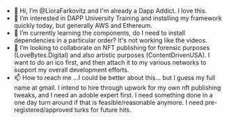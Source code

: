 - 👋 Hi, I’m @LioraFarkovitz and I'm already a Dapp Addict. I love this.
- 👀 I’m interested in DAPP University Training and installing my framework quickly today, but generally AWS and Ethereum.
- 🌱 I’m currently learning the components, do I need to install dependencies in a particular order? It's not working like the videos.
- 💞️ I’m looking to collaborate on NFT publishing for forensic purposes (LoveBytes.Digital) and also artistic purposes (ContentDrivenUSA). I want to do an ico first, and then attach it to my various networks to support my overall development efforts.
- 📫 How to reach me ...I could be better about this... but I guess my full name at gmail. I intend to hire through upwork for my own nft publishing tweaks, and I need an adoble expert first. I need something done in a one day turn around if that is feasible/reasonable anymore. I need pre-registered/approved turks for future hits.

<!---
LioraFarkovitz/LioraFarkovitz is a ✨ special ✨ repository because its `README.md` (this file) appears on your GitHub profile.
You can click the Preview link to take a look at your changes.
--->

